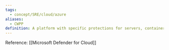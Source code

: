 ```yaml
---
tags:
  - concept/SRE/cloud/azure 
aliases:
  - CWPP
definition: A platform with specific protections for servers, containers, storage, databases, and other workloads
---
```

Reference: [[Microsoft Defender for Cloud]]
